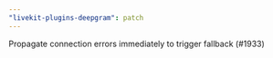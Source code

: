 ```yaml
---
"livekit-plugins-deepgram": patch
---
```


Propagate connection errors immediately to trigger fallback (#1933)
